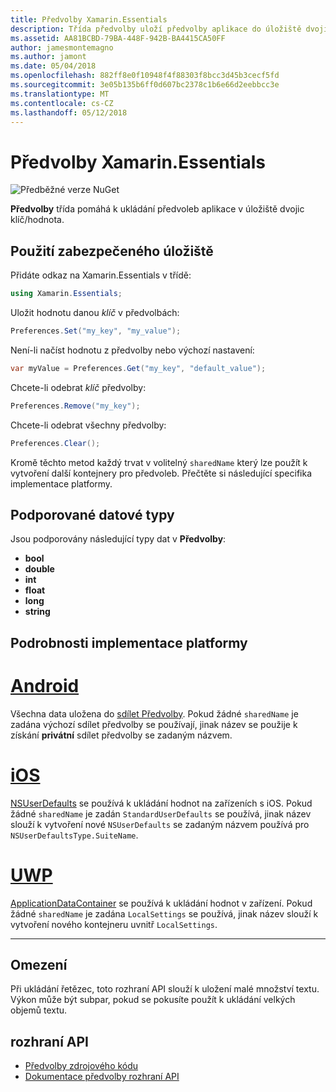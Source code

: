 ```yaml
---
title: Předvolby Xamarin.Essentials
description: Třída předvolby uloží předvolby aplikace do úložiště dvojic klíč/hodnota.
ms.assetid: AA81BCBD-79BA-448F-942B-BA4415CA50FF
author: jamesmontemagno
ms.author: jamont
ms.date: 05/04/2018
ms.openlocfilehash: 882ff8e0f10948f4f88303f8bcc3d45b3cecf5fd
ms.sourcegitcommit: 3e05b135b6ff0d607bc2378c1b6e66d2eebbcc3e
ms.translationtype: MT
ms.contentlocale: cs-CZ
ms.lasthandoff: 05/12/2018
---
```

# <a name="xamarinessentials-preferences"></a>Předvolby Xamarin.Essentials

![Předběžné verze NuGet](~/media/shared/pre-release.png)

**Předvolby** třída pomáhá k ukládání předvoleb aplikace v úložiště dvojic klíč/hodnota.

## <a name="using-secure-storage"></a>Použití zabezpečeného úložiště

Přidáte odkaz na Xamarin.Essentials v třídě:

```csharp
using Xamarin.Essentials;
```

Uložit hodnotu danou _klíč_ v předvolbách:

```csharp
Preferences.Set("my_key", "my_value");
```

Není-li načíst hodnotu z předvolby nebo výchozí nastavení:

```csharp
var myValue = Preferences.Get("my_key", "default_value");
```

Chcete-li odebrat _klíč_ předvolby:

```csharp
Preferences.Remove("my_key");
```

Chcete-li odebrat všechny předvolby:

```csharp
Preferences.Clear();
```

Kromě těchto metod každý trvat v volitelný `sharedName` který lze použít k vytvoření další kontejnery pro předvoleb. Přečtěte si následující specifika implementace platformy.

## <a name="supported-data-types"></a>Podporované datové typy

Jsou podporovány následující typy dat v **Předvolby**:

- **bool**
- **double**
- **int**
- **float**
- **long**
- **string**

## <a name="platform-implementation-specifics"></a>Podrobnosti implementace platformy

# <a name="androidtabandroid"></a>[Android](#tab/android)

Všechna data uložena do [sdílet Předvolby](https://developer.android.com/training/data-storage/shared-preferences.html). Pokud žádné `sharedName` je zadána výchozí sdílet předvolby se používají, jinak název se použije k získání **privátní** sdílet předvolby se zadaným názvem.

# <a name="iostabios"></a>[iOS](#tab/ios)

[NSUserDefaults](https://docs.microsoft.com/en-us/xamarin/ios/app-fundamentals/user-defaults) se používá k ukládání hodnot na zařízeních s iOS. Pokud žádné `sharedName` je zadán `StandardUserDefaults` se používá, jinak název slouží k vytvoření nové `NSUserDefaults` se zadaným názvem používá pro `NSUserDefaultsType.SuiteName`.

# <a name="uwptabuwp"></a>[UWP](#tab/uwp)

[ApplicationDataContainer](https://docs.microsoft.com/en-us/uwp/api/windows.storage.applicationdatacontainer) se používá k ukládání hodnot v zařízení. Pokud žádné `sharedName` je zadána `LocalSettings` se používá, jinak název slouží k vytvoření nového kontejneru uvnitř `LocalSettings`.

--------------

## <a name="limitations"></a>Omezení

Při ukládání řetězec, toto rozhraní API slouží k uložení malé množství textu.  Výkon může být subpar, pokud se pokusíte použít k ukládání velkých objemů textu.

## <a name="api"></a>rozhraní API

- [Předvolby zdrojového kódu](https://github.com/xamarin/Essentials/tree/master/Xamarin.Essentials/Preferences)
- [Dokumentace předvolby rozhraní API](xref:Xamarin.Essentials.Preferences)
